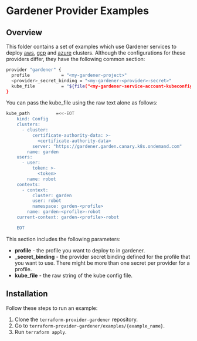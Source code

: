 # Gardener Provider Examples

## Overview
This folder contains a set of examples which use Gardener services to deploy [aws](https://github.com/kyma-incubator/terraform-provider-gardener/tree/master/examples/aws), [gcp](https://github.com/kyma-incubator/terraform-provider-gardener/tree/master/examples/gcp) and [azure](https://github.com/kyma-incubator/terraform-provider-gardener/tree/master/examples/azure) clusters. Although the configurations for these providers differ, they have the following common section:

```bash
provider "gardener" {
  profile            = "<my-gardener-project>"
  <provider>_secret_binding = "<my-gardener-<provider>-secret>"
  kube_file          = "${file("<my-gardener-service-account-kubeconfig>")}"
}
```
You can pass the kube_file using the raw text alone as follows:
```bash
kube_path          =<<-EOT
    kind: Config
    clusters:
      - cluster:
          certificate-authority-data: >-
            <certificate-authority-data>
          server: "https://gardener.garden.canary.k8s.ondemand.com"
        name: garden
    users:
      - user:
          token: >-
            <token>
        name: robot
    contexts:
      - context:
          cluster: garden
          user: robot
          namespace: garden-<profile>
        name: garden-<profile>-robot
    current-context: garden-<profile>-robot

    EOT
```

This section includes the following parameters:
* **profile** - the profile you want to deploy to in gardener. 
* **<provider>_secret_binding** - the provider secret binding defined for the profile that you want to use. There might be more than one secret per provider for a profile.
* **kube_file** - the raw string of the kube config file. 

## Installation
Follow these steps to run an example:
1. Clone the `terraform-provider-gardener` repository.
2. Go to `terraform-provider-gardener/examples/{example_name}`.
3. Run  `terraform apply`. 
